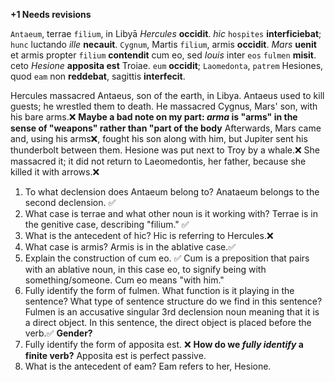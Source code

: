 **+1 Needs revisions**

`Antaeum`, terrae `filium`, in Libyā *Hercules* **occidit**.
*hic* `hospites` **interficiebat**; `hunc` luctando *ille* **necauit**.
`Cygnum`, Martis `filium`, armis **occidit**.
*Mars* **uenit** et armis propter `filium` **contendit** cum eo, sed *Iouis* inter `eos` `fulmen` **misit**.
ceto *Hesione* **apposita est** Troiae.
`eum` **occidit**; `Laomedonta`, `patrem` Hesiones, quod `eam` non **reddebat**, sagittis **interfecit**.

Hercules massacred Antaeus, son of the earth, in Libya.
Antaeus used to kill guests; he wrestled them to death.
He massacred Cygnus, Mars' son, with his bare arms.❌ **Maybe a bad note on my part: *arma* is "arms" in the sense of "weapons" rather than "part of the body**
Afterwards, Mars came and, using his arms❌, fought his son along with him, but Jupiter sent his thunderbolt between them.
Hesione was put next to Troy by a whale.❌
She massacred it; it did not return to Laeomedontis, her father, because she killed it with arrows.❌

1. To what declension does Antaeum belong to?
    Anataeum belongs to the second declension. ✅
2. What case is terrae and what other noun is it working with?
    Terrae is in the genitive case, describing "filium." ✅
3. What is the antecedent of hic?
    Hic is referring to Hercules.❌
4. What case is armis?
    Armis is in the ablative case.✅
5. Explain the construction of cum eo. ✅
    Cum is a preposition that pairs with an ablative noun, in this case eo, to signify being with something/someone. Cum eo means "with him." 
6. Fully identify the form of fulmen. What function is it playing in the sentence? What type of sentence structure do we find in this sentence?
    Fulmen is an accusative singular 3rd declension noun meaning that it is a direct object. In this sentence, the direct object is placed before the verb.✅ **Gender?**
7. Fully identify the form of apposita est.  ❌ **How do we *fully identify* a finite verb?**
    Apposita est is perfect passive.
8. What is the antecedent of eam?
    Eam refers to her, Hesione.
